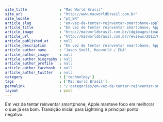 ```yaml
---
site_title               : "Mac World Brasil"
site_url                 : "http://www.macworldbrasil.com.br"
site_locale              : "pt_BR"
article_slug             : "em-vez-de-tentar-reinventar-smartphone-apple-manteve-foco-em-melhorar-o-que-ja-era-bom-transicao-inicial-para-lightning-e-principal-ponto-negativo"
article_title            : "Em vez de tentar reinventar smartphone, Apple manteve foco em melhorar o que já era bom. Transição inicial para Lightning é principal ponto negativo."
article_image            : "http://macworldbrasil.com.br/idgimages/imagefolder.2012-09-03.0992228953/iphone5_43501.jpg"
article_url              : "http://macworldbrasil.com.br/reviews/2012/09/26/review-iphone-5-e-o-proximo-passo-na-evolucao-dos-smartphones/"
article_published_at     : null
article_description      : "Em vez de tentar reinventar smartphone, Apple manteve foco em melhorar o que já era bom. Transição inicial para Lightning é principal ponto negativo."
article_author_name      : "Jason Snell, Macworld / EUA"
article_author_image     : null
article_author_biography : null
article_author_profile   : null
article_author_facebook  : null
article_author_twitter   : null
category                 : ['technology']
tags                     : ['Mac World Brasil']
permalink                : "/:categories/em-vez-de-tentar-reinventar-smartphone-apple-manteve-foco-em-melhorar-o-que-ja-era-bom-transicao-inicial-para-lightning-e-principal-ponto-negativo/"
layout                   : post
---
```


Em vez de tentar reinventar smartphone, Apple manteve foco em melhorar o que já era bom. Transição inicial para Lightning é principal ponto negativo.
